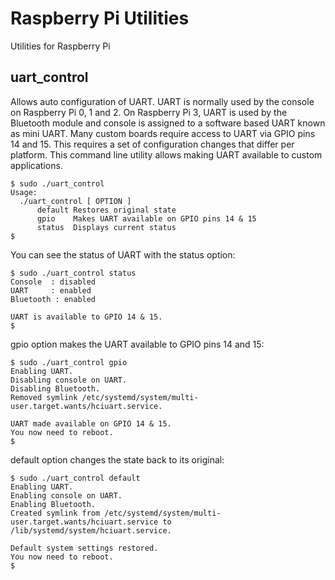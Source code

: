 # Raspberry Pi Utilities

Utilities for Raspberry Pi

uart_control
---
Allows auto configuration of UART. UART is normally used by the console on Raspberry Pi 0, 1 and 2. On Raspberry Pi 3, UART is used by the Bluetooth module and console is assigned to a software based UART known as mini UART. Many custom boards require access to UART via GPIO pins 14 and 15. This requires a set of configuration changes that differ per platform. This command line utility allows making UART available to custom applications.

```
$ sudo ./uart_control
Usage:
  ./uart_control [ OPTION ]
      default Restores original state
      gpio    Makes UART available on GPIO pins 14 & 15
      status  Displays current status
$
```

You can see the status of UART with the status option:
```
$ sudo ./uart_control status
Console  : disabled
UART     : enabled
Bluetooth : enabled

UART is available to GPIO 14 & 15.
$
```

gpio option makes the UART available to GPIO pins 14 and 15:

```
$ sudo ./uart_control gpio
Enabling UART.
Disabling console on UART.
Disabling Bluetooth.
Removed symlink /etc/systemd/system/multi-user.target.wants/hciuart.service.

UART made available on GPIO 14 & 15.
You now need to reboot.
$
```
default option changes the state back to its original:
```
$ sudo ./uart_control default
Enabling UART.
Enabling console on UART.
Enabling Bluetooth.
Created symlink from /etc/systemd/system/multi-user.target.wants/hciuart.service to /lib/systemd/system/hciuart.service.

Default system settings restored.
You now need to reboot.
$
```
